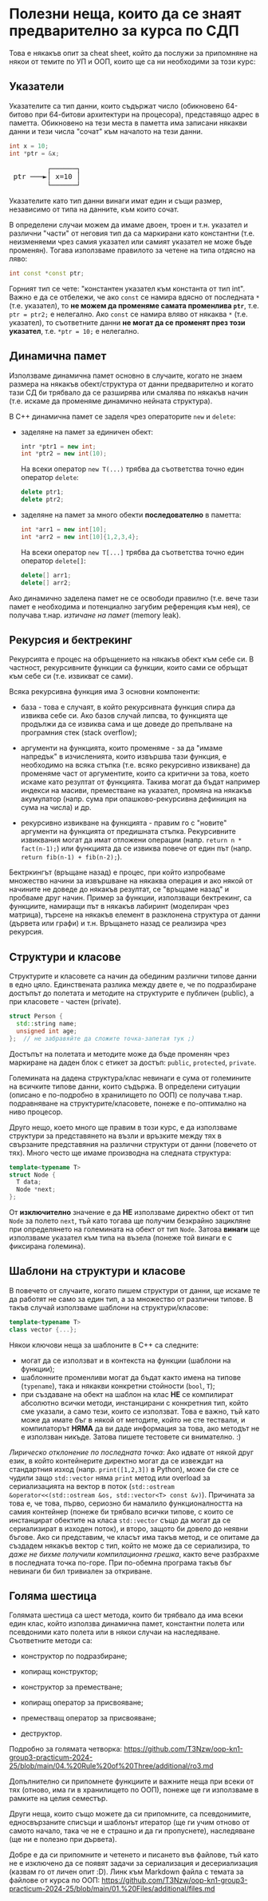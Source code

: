 # Полезни неща, които да се знаят предварително за курса по СДП

Това е някакъв опит за cheat sheet, който да послужи за припомняне на
някои от темите по УП и ООП, които ще са ни необходими за този курс:

## Указатели

Указателите са тип данни, които съдържат число (обикновено 64-битово
при 64-битови архитектури на процесора), представящо адрес в паметта.
Обикновено на тези места в паметта има записани някакви данни и
тези числа "сочат" към началото на тези данни.

```c++
int x = 10;
int *ptr = &x;
```

<pre style="font-family: monospace; line-height: 1.2;">
         ┌──────┐
 ptr ───►│ x=10 │
         └──────┘
</pre>

Указателите като тип данни винаги имат един и същи размер,
независимо от типа на данните, към които сочат.

В определени случаи можем да имаме двоен, троен и т.н. указател
и различни "части" от неговия тип да са маркирани като константни
(т.е. неизменяеми чрез самия указател или самият указател не може
бъде променян). Тогава използваме правилото за четене на типа
отдясно на ляво:

```c++
int const *const ptr;
```

Горният тип се чете: "константен указател към константа от тип int".
Важно е да се отбележи, че ако `const` се намира вдясно от последната
`*` (т.е. указател), то **не можем да променяме самата променлива `ptr`**,
т.е. `ptr = ptr2;` е нелегално. Ако `const` се намира вляво от някаква `*`
(т.е. указател), то съответните данни **не могат да се променят през този
указател**, т.е. `*ptr = 10;` е нелегално.

## Динамична памет

Използваме динамична памет основно в случаите, когато не знаем размера
на някакъв обект/структура от данни предварително и когато тази СД
би трябвало да се разширява или смалява по някакъв начин (т.е. искаме
да променяме динамично нейната структура).

В C++ динамична памет се заделя чрез операторите `new` и `delete`:

- заделяне на памет за единичен обект:

  ```c++
  intr *ptr1 = new int;
  int *ptr2 = new int(10);
  ```

  На всеки оператор `new T(...)` трябва да съответства точно един оператор `delete`:

  ```c++ 
  delete ptr1;
  delete ptr2;
  ```

- заделяне на памет за много обекти **последователно** в паметта:

  ```c++
  int *arr1 = new int[10];
  int *arr2 = new int[10]{1,2,3,4};
  ```

  На всеки оператор `new T[...]` трябва да съответства точно един оператор `delete[]`:

  ```c++
  delete[] arr1;
  delete[] arr2;
  ```

Ако динамично заделена памет не се освободи правилно (т.е. вече тази памет е необходима
и потенциално загубим референция към нея), се получава т.нар. *изтичане на памет* (memory leak).

## Рекурсия и бектрекинг

Рекурсията е процес на обръщението на някакъв обект към себе си. В частност,
рекурсивните функции са функции, които сами се обръщат към себе си (т.е. извикват се сами).

Всяка рекурсивна функция има 3 основни компоненти:

- база - това е случаят, в който рекурсивната функция спира да
  извиква себе си. Ако базов случай липсва, то функцията ще продължи
  да се извиква сама и ще доведе до препълване на програмния стек (stack overflow);

- аргументи на функцията, които променяме - за да "имаме напредък" в изчисленията,
  които извършва тази функция, е необходимо на всяка стъпка (т.е. всяко рекурсивно извикване)
  да променяме част от аргументите, които са критични за това, което искаме като резултат от функцията.
  Такива могат да бъдат например индекси на масиви, преместване на указател, промяна на някакъв акумулатор
  (напр. сума при опашково-рекурсивна дефиниция на сума на числа) и др.

- рекурсивно извикване на функцията - правим го с "новите" аргументи на функцията от предишната стъпка.
  Рекурсивните извиквания могат да имат отложени операции (напр. `return n * fact(n-1);`) или
  функцията да се извиква повече от един път (напр. `return fib(n-1) + fib(n-2);`).


Бектркингът (връщане назад) е процес, при който изпробваме множество начини за извършване
на някаква операция и ако някой от начините не доведе до някакъв резултат,
се "връщаме назад" и пробваме друг начин. Пример за функции, използващи бектрекинг,
са функциите, намиращи път в някакъв лабиринт (моделиран чрез матрица), търсене на
някакъв елемент в разклонена структура от данни (дървета или графи) и т.н.
Връщането назад се реализира чрез рекурсия.

## Структури и класове

Структурите и класовете са начин да обединим различни типове данни в едно цяло.
Единствената разлика между двете е, че по подразбиране достъпът до полетата и методите
на структурите е публичен (public), а при класовете - частен (private).

```c++
struct Person {
  std::string name;
  unsigned int age;
};  // не забравяйте да сложите точка-запетая тук ;)
```

Достъпът на полетата и методите може да бъде променян чрез маркиране на даден блок
с етикет за достъп: `public`, `protected`, `private`.

Големината на дадена структура/клас невинаги е сума от големините на всичките типове данни,
които съдържа. В определени ситуации (описано е по-подробно в хранилището по ООП)
се получава т.нар. подравняване на структурите/класовете, понеже е по-оптимално на ниво
процесор.

Друго нещо, което много ще правим в този курс, е да използваме структури за представянето
на възли и връзките между тях в свързаните представяния на различни структури от данни
(повечето от тях). Много често ще имаме производна на следната структура:

```c++
template<typename T>
struct Node {
  T data;
  Node *next;
};
```

От **изключително** значение е да **НЕ** използваме директно обект от тип `Node`
за полето `next`, тъй като тогава ще получим безкрайно зацикляне при определянето на
големината на обект от тип `Node`. Затова **винаги** ще използваме указател към
типа на възела (понеже той винаги е с фиксирана големина).

## Шаблони на структури и класове

В повечето от случаите, когато пишем структури от данни, ще искаме те да работят
не само за един тип, а за множество от различни типове. В такъв случай използваме
шаблони на структури/класове:

```c++
template<typename T>
class vector {...};
```

Някои ключови неща за шаблоните в C++ са следните:

- могат да се използват и в контекста на функции (шаблони на функции);
- шаблонните променливи могат да бъдат както имена на типове (`typename`), така и някакви конкретни стойности (`bool`, `T`);
- при създаване на обект на шаблон на клас **НЕ** се компилират абсолютно всички методи, инстанцирани с конкретния тип, който
  сме указали, а само тези, които се използват. Това е важно, тъй като може да имате бъг в някой от методите, който не сте тествали,
  и компилаторът **НЯМА** да ви даде информация за това, ако методът не е използван никъде. Затова пишете тестовете си внимателно. :)

*Лирическо отклонение по последната точка*: Ако идвате от някой друг език, в който контейнерите директно могат да се извеждат
на стандартния изход (напр. `print([1,2,3])` в Python), може би сте се чудили защо `std::vector` няма `print` метод или
overload за сериализацията на вектор в поток (`std::ostream &operator<<(std::ostream &os, std::vector<T> const &v)`).
Причината за това е, че това, първо, сериозно би намалило функционалността на самия контейнер (понеже би трябвало всички
типове, с които се инстанцират обектите на класа `std::vector` също да могат да се сериализират в изходен поток),
и второ, защото би довело до неявни бъгове. Ако си представим, че класът има такъв метод, и се опитаме да
създадем някакъв вектор с тип, който не може да се сериализира, то *даже не бихме получили компилационна грешка*,
както вече разбрахме в последната точка по-горе. При по-обемна програма такъв бъг невинаги би бил тривиален за откриване.

## Голяма шестица

Голямата шестица са шест метода, които би трябвало да има всеки един клас,
който използва динамична памет, константни полета или псевдоними като полета
или в някои случаи на наследяване. Съответните методи са:

- конструктор по подразбиране;

- копиращ конструктор;

- конструктор за преместване;

- копиращ оператор за присвояване;

- преместващ оператор за присвояване;

- деструктор.

Подробно за голямата четворка: https://github.com/T3Nzw/oop-kn1-group3-practicum-2024-25/blob/main/04.%20Rule%20of%20Three/additional/ro3.md

Допълнително си припомнете функциите и важните неща при всеки от тях
(отново, има ги в хранилището по ООП), понеже ще ги използваме в рамките
на целия семестър.

Други неща, които също можете да си припомните, са псевдонимите,
едносвързаните списъци и шаблонът итератор (ще ги учим отново от самото начало,
така че не е страшно и да ги пропуснете), наследяване (ще ни е полезно при дървета).

Добре е да си припомните и четенето и писането във файлове, тъй като не е
изключено да се появят задачи за сериализация и десериализация (казвам го от личен опит :D).
Линк към Markdown файла с темата за файлове от курса по ООП: https://github.com/T3Nzw/oop-kn1-group3-practicum-2024-25/blob/main/01.%20Files/additional/files.md
